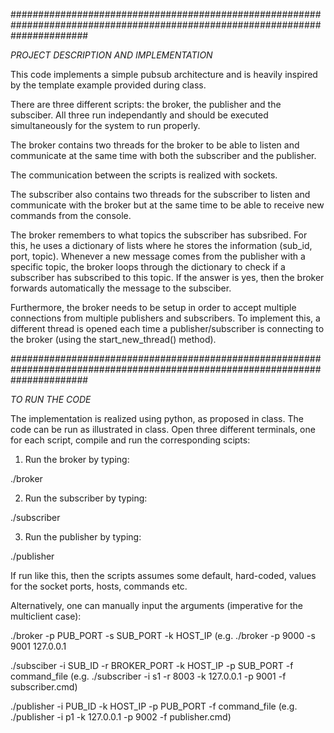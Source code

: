 ##############################################################################################################################

*PROJECT DESCRIPTION AND IMPLEMENTATION*

This code implements a simple pubsub architecture and is heavily inspired by the template example provided during class. 

There are three different scripts: the broker, the publisher and the subsciber. 
All three run independantly and should be executed simultaneously for the system to run properly.

The broker contains two threads for the broker to be able to listen and communicate at the same time
with both the subscriber and the publisher. 

The communication between the scripts is realized with sockets. 

The subscriber also contains two threads for the subscriber to listen and communicate with the broker 
but at the same time to be able to receive new commands from the console. 

The broker remembers to what topics the subscriber has subsribed. For this, he uses a dictionary of lists where he stores
the information (sub_id, port, topic). Whenever a new message comes from the publisher with a specific topic, the broker loops 
through the dictionary to check if a subscriber has subscribed to this topic. If the answer is yes, then the broker forwards
automatically the message to the subsciber.

Furthermore, the broker needs to be setup in order to accept multiple connections from multiple publishers and subscribers. 
To implement this, a different thread is opened each time a publisher/subscriber is connecting to the broker (using the start_new_thread() method).

##############################################################################################################################

*TO RUN THE CODE*

The implementation is realized using python, as proposed in class.
The code can be run as illustrated in class.
Open three different terminals, one for each script, compile and run the corresponding scipts:

1. Run the broker by typing:

./broker

2. Run the subscriber by typing:

./subscriber

3. Run the publisher by typing:

./publisher

If run like this,  then the scripts assumes some default, hard-coded, values for the socket ports, hosts, commands etc.

Alternatively, one can manually input the arguments (imperative for the multiclient case):

./broker -p PUB_PORT -s SUB_PORT -k HOST_IP 
(e.g. ./broker -p 9000 -s 9001 127.0.0.1

./subsciber -i SUB_ID -r BROKER_PORT -k HOST_IP -p SUB_PORT -f command_file 
(e.g. ./subscriber -i s1 -r 8003 -k 127.0.0.1 -p 9001 -f subscriber.cmd) 

./publisher -i PUB_ID -k HOST_IP -p PUB_PORT -f command_file 
(e.g. ./publisher -i p1 -k 127.0.0.1 -p 9002 -f publisher.cmd) 

